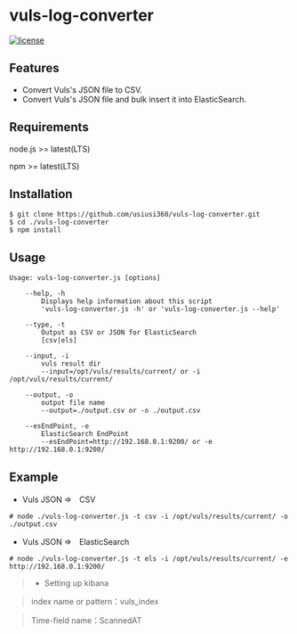 # vuls-log-converter


[![license](https://img.shields.io/github/license/usiusi360/zabirepo.svg?style=flat-square)](https://github.com/usiusi360/vuls-log-converter/blob/master/LICENSE.txt)

## Features
- Convert Vuls's JSON file to CSV.
- Convert Vuls's JSON file and bulk insert it into ElasticSearch.


## Requirements
node.js >= latest(LTS)

npm     >= latest(LTS)

## Installation

```
$ git clone https://github.com/usiusi360/vuls-log-converter.git
$ cd ./vuls-log-converter
$ npm install
```


## Usage

```
Usage: vuls-log-converter.js [options]

	--help, -h
		Displays help information about this script
		'vuls-log-converter.js -h' or 'vuls-log-converter.js --help'

	--type, -t
		Output as CSV or JSON for ElasticSearch
		[csv|els]

	--input, -i
		vuls result dir
		--input=/opt/vuls/results/current/ or -i /opt/vuls/results/current/

	--output, -o
		output file name
		--output=./output.csv or -o ./output.csv

	--esEndPoint, -e
		ElasticSearch EndPoint
		--esEndPoint=http://192.168.0.1:9200/ or -e http://192.168.0.1:9200/
```

## Example

- Vuls JSON ⇒　CSV
```
# node ./vuls-log-converter.js -t csv -i /opt/vuls/results/current/ -o ./output.csv
```

- Vuls JSON ⇒　ElasticSearch
```
# node ./vuls-log-converter.js -t els -i /opt/vuls/results/current/ -e http://192.168.0.1:9200/
```

> + Setting up kibana

> index name or pattern：vuls_index

> Time-field name：ScannedAT
